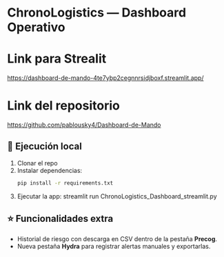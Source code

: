 # ChronoLogistics — Dashboard Operativo

# Link para Strealit
https://dashboard-de-mando-4te7ybp2cegnnrsidjboxf.streamlit.app/

# Link del repositorio
https://github.com/pablousky4/Dashboard-de-Mando

## 🚀 Ejecución local
1. Clonar el repo
2. Instalar dependencias:
   ```bash
   pip install -r requirements.txt
3. Ejecutar la app:
streamlit run ChronoLogistics_Dashboard_streamlit.py

## ⭐ Funcionalidades extra
- Historial de riesgo con descarga en CSV dentro de la pestaña **Precog**.
- Nueva pestaña **Hydra** para registrar alertas manuales y exportarlas.
